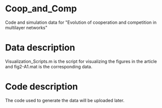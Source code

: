 # Coop_and_Comp
Code and simulation data for "Evolution of cooperation and competition in multilayer networks"

# Data description
Visualization_Scripts.m is the script for visualizing the figures in the article and fig2-A1.mat is the corresponding data.

# Code description
The code used to generate the data will be uploaded later.
